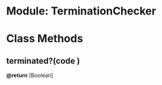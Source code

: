# Module: TerminationChecker
    



# Class Methods
## terminated?(code ) [](#method-c-terminated?)
**@return** [Boolean] 


